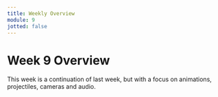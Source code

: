 ```yaml
---
title: Weekly Overview
module: 9
jotted: false
---
```


# Week 9 Overview

This week is a continuation of last week, but with a focus on animations, projectiles, cameras and audio.